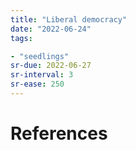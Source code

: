 ```yaml
---
title: "Liberal democracy"
date: "2022-06-24"
tags:

- "seedlings"
sr-due: 2022-06-27
sr-interval: 3
sr-ease: 250
---
```



# References
